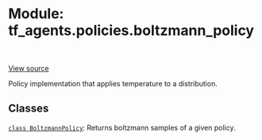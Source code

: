 <div itemscope itemtype="http://developers.google.com/ReferenceObject">
<meta itemprop="name" content="tf_agents.policies.boltzmann_policy" />
<meta itemprop="path" content="Stable" />
</div>

# Module: tf_agents.policies.boltzmann_policy

<table class="tfo-notebook-buttons tfo-api" align="left">
</table>

<a target="_blank" href="https://github.com/tensorflow/agents/tree/master/tf_agents/policies/boltzmann_policy.py">View
source</a>

Policy implementation that applies temperature to a distribution.

<!-- Placeholder for "Used in" -->


## Classes

[`class BoltzmannPolicy`](../../tf_agents/policies/boltzmann_policy/BoltzmannPolicy.md): Returns boltzmann samples of a given policy.

